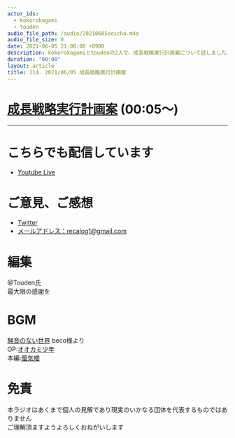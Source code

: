 ```yaml
---
actor_ids:
  - kokorokagami
  - touden
audio_file_path: /audio/20210605seicho.m4a
audio_file_size: 0
date: 2021-06-05 21:00:00 +0900
description: kokorokagamiとtoudenの2人で、成長戦略実行計画案について話しました。
duration: "00:00"
layout: article
title: 114. 2021/06/05 成長戦略実行計画案
---
```


# [成長戦略実行計画案](https://www.cas.go.jp/jp/seisaku/seicho/seichosenryakukaigi/dai11/siryou1-1.pdf) (00:05～)


___

# こちらでも配信しています
- [Youtube Live](https://www.youtube.com/channel/UCD1zo-WnyFdE5w0pqvKblkA)

# ご意見、ご感想
- [Twitter](https://twitter.com/recalog1)
- [メールアドレス：recalog1@gmail.com](recalog1@gmail.com)

# 編集

@Touden氏  
最大限の感謝を  

# BGM

[騒音のない世界](http://noiselessworld.net/) beco様より  
OP:[オオカミ少年](https://soundcloud.com/baron1_3/wolfboy)  
本編:[蜃気楼](https://soundcloud.com/baron1_3/shinkirou)  

# 免責

本ラジオはあくまで個人の見解であり現実のいかなる団体を代表するものではありません  
ご理解頂ますようよろしくおねがいします  